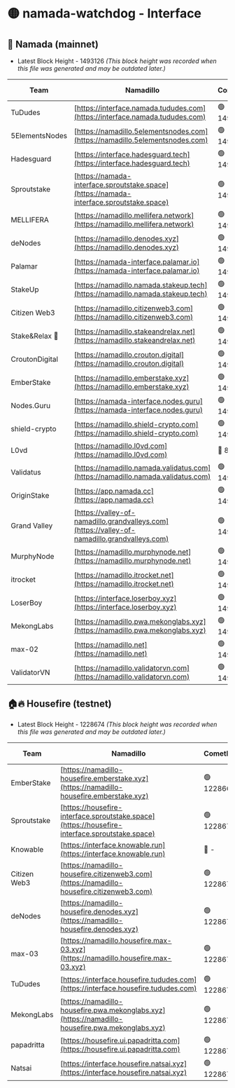 # 🟡 namada-watchdog - Interface

## 🚀 Namada (mainnet)
- Latest Block Height - 1493126 *(This block height was recorded when this file was generated and may be outdated later.)*

| Team | Namadillo | CometBFT | Indexer | MASP Indexer |
|-|-|-|-|-|
| TuDudes | [https://interface.namada.tududes.com](https://interface.namada.tududes.com) | 🟢 1493110 | 🟢 1493110 | 🟢 1493110 |
| 5ElementsNodes | [https://namadillo.5elementsnodes.com](https://namadillo.5elementsnodes.com) | 🟢 1493110 | 🟢 1493110 | 🟢 1493110 |
| Hadesguard | [https://interface.hadesguard.tech](https://interface.hadesguard.tech) | 🟢 1493111 | 🟢 1493111 | 🔴 - |
| Sproutstake | [https://namada-interface.sproutstake.space](https://namada-interface.sproutstake.space) | 🟢 1493112 | 🟢 1493112 | 🟢 1493112 |
| MELLIFERA | [https://namadillo.mellifera.network](https://namadillo.mellifera.network) | 🟢 1493113 | 🟢 1493113 | 🟢 1493113 |
| deNodes | [https://namadillo.denodes.xyz](https://namadillo.denodes.xyz) | 🟢 1493114 | 🟢 1493114 | 🟢 1493113 |
| Palamar | [https://namada-interface.palamar.io](https://namada-interface.palamar.io) | 🟢 1493114 | 🟢 1493114 | 🟢 1493114 |
| StakeUp | [https://namadillo.namada.stakeup.tech](https://namadillo.namada.stakeup.tech) | 🟢 1493115 | 🟢 1493115 | 🟢 1493115 |
| Citizen Web3 | [https://namadillo.citizenweb3.com](https://namadillo.citizenweb3.com) | 🟢 1493115 | 🔴 1449507 | 🟢 1493115 |
| Stake&Relax 🦥 | [https://namadillo.stakeandrelax.net](https://namadillo.stakeandrelax.net) | 🟢 1493116 | 🟢 1493116 | 🟢 1493116 |
| CroutonDigital | [https://namadillo.crouton.digital](https://namadillo.crouton.digital) | 🟢 1493117 | 🔴 1338918 | 🟢 1493117 |
| EmberStake | [https://namadillo.emberstake.xyz](https://namadillo.emberstake.xyz) | 🟢 1493117 | 🟢 1493117 | 🟢 1493117 |
| Nodes.Guru | [https://namada-interface.nodes.guru](https://namada-interface.nodes.guru) | 🟢 1493118 | 🟢 1493118 | 🟢 1493118 |
| shield-crypto | [https://namadillo.shield-crypto.com](https://namadillo.shield-crypto.com) | 🟢 1493118 | 🟢 1493118 | 🟢 1493118 |
| L0vd | [https://namadillo.l0vd.com](https://namadillo.l0vd.com) | 🔴 894059 | 🔴 1292519 | 🔴 894059 |
| Validatus | [https://namadillo.namada.validatus.com](https://namadillo.namada.validatus.com) | 🟢 1493120 | 🔴 1338199 | 🟢 1493119 |
| OriginStake | [https://app.namada.cc](https://app.namada.cc) | 🟢 1493120 | 🟢 1493120 | 🟢 1493120 |
| Grand Valley | [https://valley-of-namadillo.grandvalleys.com](https://valley-of-namadillo.grandvalleys.com) | 🟢 1493120 | 🟢 1493120 | 🟢 1493120 |
| MurphyNode | [https://namadillo.murphynode.net](https://namadillo.murphynode.net) | 🟢 1493121 | 🟢 1493121 | 🔴 - |
| itrocket | [https://namadillo.itrocket.net](https://namadillo.itrocket.net) | 🟢 1493122 | 🔴 1339267 | 🔴 - |
| LoserBoy | [https://interface.loserboy.xyz](https://interface.loserboy.xyz) | 🟢 1493123 | 🟢 1493123 | 🔴 - |
| MekongLabs | [https://namadillo.pwa.mekonglabs.xyz](https://namadillo.pwa.mekonglabs.xyz) | 🟢 1493124 | 🟢 1493124 | 🟢 1493123 |
| max-02 | [https://namadillo.net](https://namadillo.net) | 🟢 1493124 | 🟢 1493124 | 🟢 1493124 |
| ValidatorVN | [https://namadillo.validatorvn.com](https://namadillo.validatorvn.com) | 🟢 1493126 | 🟢 1493126 | 🟢 1493126 |

## 🏠🔥 Housefire (testnet)
- Latest Block Height - 1228674 *(This block height was recorded when this file was generated and may be outdated later.)*

| Team | Namadillo | CometBFT | Indexer | MASP Indexer |
|-|-|-|-|-|
| EmberStake | [https://namadillo-housefire.emberstake.xyz](https://namadillo-housefire.emberstake.xyz) | 🟢 1228669 | 🟢 1228669 | 🔴 1083022 |
| Sproutstake | [https://housefire-interface.sproutstake.space](https://housefire-interface.sproutstake.space) | 🟢 1228670 | 🟢 1228670 | 🟢 1228670 |
| Knowable | [https://interface.knowable.run](https://interface.knowable.run) | 🔴 - | 🔴 - | 🔴 - |
| Citizen Web3 | [https://namadillo-housefire.citizenweb3.com](https://namadillo-housefire.citizenweb3.com) | 🟢 1228671 | 🔴 1162824 | 🔴 - |
| deNodes | [https://namadillo-housefire.denodes.xyz](https://namadillo-housefire.denodes.xyz) | 🟢 1228672 | 🟢 1228672 | 🟢 1228672 |
| max-03 | [https://namadillo.housefire.max-03.xyz](https://namadillo.housefire.max-03.xyz) | 🟢 1228673 | 🟢 1228673 | 🟢 1228673 |
| TuDudes | [https://interface.housefire.tududes.com](https://interface.housefire.tududes.com) | 🟢 1228673 | 🟢 1228673 | 🟢 1228673 |
| MekongLabs | [https://namadillo-housefire.pwa.mekonglabs.xyz](https://namadillo-housefire.pwa.mekonglabs.xyz) | 🟢 1228673 | 🟢 1228673 | 🔴 1083022 |
| papadritta | [https://housefire.ui.papadritta.com](https://housefire.ui.papadritta.com) | 🟢 1228674 | 🔴 972185 | 🟢 1228674 |
| Natsai | [https://interface.housefire.natsai.xyz](https://interface.housefire.natsai.xyz) | 🟢 1228674 | 🟢 1228674 | 🟢 1228674 |

